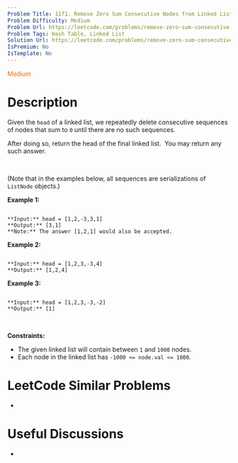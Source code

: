 ```yaml
---
Problem Title: 1171. Remove Zero Sum Consecutive Nodes from Linked List
Problem Difficulty: Medium
Problem Url: https://leetcode.com/problems/remove-zero-sum-consecutive-nodes-from-linked-list/
Problem Tags: Hash Table, Linked List
Solution Url: https://leetcode.com/problems/remove-zero-sum-consecutive-nodes-from-linked-list/solution/
IsPremium: No
IsTemplate: No
---
```


<span style="color: rgb(239, 108, 0);">Medium</span>

# Description

Given the `head` of a linked list, we repeatedly delete consecutive sequences of nodes that sum to `0` until there are no such sequences.


After doing so, return the head of the final linked list.  You may return any such answer.


 


(Note that in the examples below, all sequences are serializations of `ListNode` objects.)


**Example 1:**



```

**Input:** head = [1,2,-3,3,1]
**Output:** [3,1]
**Note:** The answer [1,2,1] would also be accepted.

```

**Example 2:**



```

**Input:** head = [1,2,3,-3,4]
**Output:** [1,2,4]

```

**Example 3:**



```

**Input:** head = [1,2,3,-3,-2]
**Output:** [1]

```

 


**Constraints:**


* The given linked list will contain between `1` and `1000` nodes.
* Each node in the linked list has `-1000 <= node.val <= 1000`.




# LeetCode Similar Problems

- []()

# Useful Discussions

- []()
